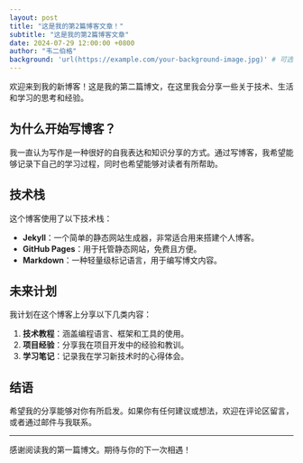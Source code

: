```yaml
---
layout: post
title: "这是我的第2篇博客文章！"
subtitle: "这是我的第2篇博客文章"
date: 2024-07-29 12:00:00 +0800
author: "韦二伯格"
background: 'url(https://example.com/your-background-image.jpg)' # 可选的背景图片
---
```


欢迎来到我的新博客！这是我的第二篇博文，在这里我会分享一些关于技术、生活和学习的思考和经验。

## 为什么开始写博客？

我一直认为写作是一种很好的自我表达和知识分享的方式。通过写博客，我希望能够记录下自己的学习过程，同时也希望能够对读者有所帮助。

## 技术栈

这个博客使用了以下技术栈：

- **Jekyll**：一个简单的静态网站生成器，非常适合用来搭建个人博客。
- **GitHub Pages**：用于托管静态网站，免费且方便。
- **Markdown**：一种轻量级标记语言，用于编写博文内容。

## 未来计划

我计划在这个博客上分享以下几类内容：

1. **技术教程**：涵盖编程语言、框架和工具的使用。
2. **项目经验**：分享我在项目开发中的经验和教训。
3. **学习笔记**：记录我在学习新技术时的心得体会。

## 结语

希望我的分享能够对你有所启发。如果你有任何建议或想法，欢迎在评论区留言，或者通过邮件与我联系。

---

感谢阅读我的第一篇博文。期待与你的下一次相遇！
